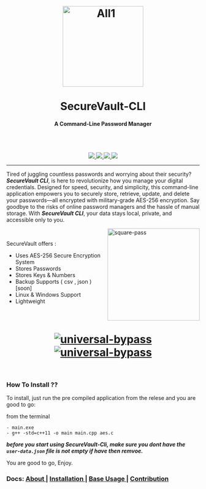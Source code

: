 


<h1 align="center">
  <br>
  <a href="https://github.com/0xAgun/idb-shodan"><img src="https://i.imgur.com/6Dn97a5.png" height="210px" width="210px" alt="All1"></a></br>
  <br>
    SecureVault-CLI
  <br>
</h1>
<h4 align="center">A Command-Line Password Manager</h4>
<br>
<p align="center">
  <br>
  <a href="https://github.com/ashrafsdrop/SecureVault-CLI/">
    <img src="https://img.shields.io/badge/version-1.0.7-brightgreen?style=for-the-badge&logo=appveyor">
  </a>
  <a href="https://github.com/ashrafsdrop/SecureVault-CLI/">
      <img src="https://img.shields.io/badge/c++-orange?style=for-the-badge&logo=appveyor">
  </a>
  <a href="https://github.com/ashrafsdrop/SecureVault-CLI/">
      <img src="https://img.shields.io/badge/license-0xAgun-informational?style=for-the-badge&logo=appveyor">
  </a>
    <a href="https://github.com/ashrafsdrop/SecureVault-CLI/">
      <img src="https://img.shields.io/github/forks/ashrafsdrop/SecureVault-CLI?style=for-the-badge">
  </a>
</p>
<hr>
<p>
    Tired of juggling countless passwords and worrying about their security?  
    <strong><em>SecureVault CLI</em></strong>, is here to revolutionize how you manage your digital credentials. Designed for speed, security, and simplicity, this command-line application empowers you to securely store, retrieve, update, and delete your passwords—all encrypted with military-grade AES-256 encryption. Say goodbye to the risks of online password managers and the hassle of manual storage. With <strong><em>SecureVault CLI</em></strong>, your data stays local, private, and accessible only to you.
</p>

<div>
<img src="https://i.imgur.com/C62XIzw.gif" alt="square-pass" align="right" height="240px">
</div>

<br>

SecureVault offers :
  - Uses AES-256 Secure Encryption System 
  - Stores Passwords
  - Stores Keys & Numbers
  - Backup Supports ( csv , json ) [soon]
  - Linux & Windows Support 
  - Lightweight

<h1 align="center">
  <br>
  <a href="https://github.com/ashrafsdrop/SecureVault-CLI/"><img src="https://i.imgur.com/0m2Z66Z.png" alt="universal-bypass"></a>
  <br>
   <a href="https://github.com/ashrafsdrop/SecureVault-CLI/"><img src="https://i.imgur.com/g7pBHca.png" alt="universal-bypass"></a>
  <br>
  <br>
</h1>

### How To Install ??

To install, just run the pre compiled application from the relese and you are good to go:

from the terminal 

```
- main.exe
- g++ -std=c++11 -o main main.cpp aes.c
```



***before you start using SecureVault-Cli, make sure you dont have the `user-data.json` file is not empty if have then remvoe.***

 

You are good to go, Enjoy.


  
### Docs: [ About ](https://github.com/) | [ Installation ](https://github.com/jis4nx/square-pass/wiki/) | [ Base Usage ](https://github.com/jis4nx/square-pass/wiki/) | [ Contribution ](https://github/)


